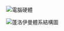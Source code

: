 ![電腦硬體](![image](https://user-images.githubusercontent.com/3848886/152800582-ca73b0f0-ba68-42ea-8201-2ed97029b0d1.png))

![蓬洛伊曼體系結構圖](![image](https://user-images.githubusercontent.com/3848886/152800995-b36d31ee-3f50-4d0a-8a25-3d6732dc05db.png))
